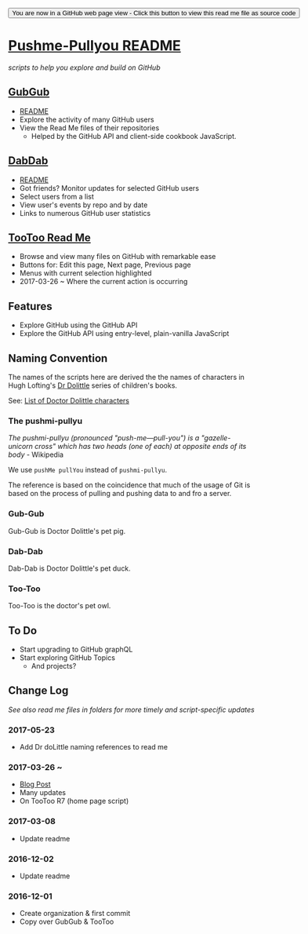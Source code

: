 <span style=display:none; >[You are now in a GitHub source code view - click this link to view the read me file as a web page]( https://pushme-pullyou.github.io "View file as a web page." ) </span>
<div><input type=button onclick=window.location.href='https://github.com/pushme-pullyou/pushme-pullyou.github.io';
value='You are now in a GitHub web page view - Click this button to view this read me file as source code' ></div>

[Pushme-Pullyou README]( https://pushme-pullyou.github.io/ )
===

_scripts to help you explore and build on GitHub_


## [GubGub]( https://pushme-pullyou.github.io/gubgub/ )

* [README]( https://pushme-pullyou.github.io/#gubgub/README.md )
* Explore the activity of many GitHub users
* View the Read Me files of their repositories
	* Helped by the GitHub API and client-side cookbook JavaScript.

## [DabDab]( https://pushme-pullyou.github.io/dabdab/ )

* [README]( https://pushme-pullyou.github.io#dabdab/README.md )
* Got friends? Monitor updates for selected GitHub users
* Select users from a list
* View user's events by repo and by date
* Links to numerous GitHub user statistics

## [TooToo Read Me]( https://pushme-pullyou.github.io/tootoo/ )
<!--
* [README]( https://pushme-pullyou.github.io#tootoo/README.md )
-->

* Browse and view many files on GitHub with remarkable ease
* Buttons for: Edit this page, Next page, Previous page
* Menus with current selection highlighted
* 2017-03-26 ~ Where the current action is occurring


## Features

* Explore GitHub using the GitHub API
* Explore the GitHub API using entry-level, plain-vanilla JavaScript


## Naming Convention

The names of the scripts here are derived the the names of characters in Hugh Lofting's [Dr Dolittle]( https://en.wikipedia.org/wiki/Doctor_Dolittle ) series of children's books.

See: [List of Doctor Dolittle characters]( https://en.wikipedia.org/wiki/List_of_Doctor_Dolittle_characters )

### The pushmi-pullyu

_The pushmi-pullyu (pronounced "push-me—pull-you") is a "gazelle-unicorn cross" which has two heads (one of each) at opposite ends of its body_ - Wikipedia

We use `pushMe pullYou` instead of `pushmi-pullyu`.

The reference is based on the coincidence that much of the usage of Git is based on the process of pulling and pushing data to and fro a server.

### Gub-Gub
Gub-Gub is Doctor Dolittle's pet pig.

### Dab-Dab
Dab-Dab is Doctor Dolittle's pet duck.

### Too-Too
Too-Too is the doctor's pet owl.

## To Do

* Start upgrading to GitHub graphQL
* Start exploring GitHub Topics
    * And projects?

## Change Log

_See also read me files in folders for more timely and script-specific updates_


### 2017-05-23

* Add Dr doLittle naming references to read me
### 2017-03-26 ~

* [Blog Post]( https://github.com/pushme-pullyou/pushme-pullyou.github.io/issues/1 )
* Many updates
* On TooToo R7 (home page script)

### 2017-03-08

* Update readme

### 2016-12-02

* Update readme

### 2016-12-01

* Create organization & first commit
* Copy over GubGub & TooToo
